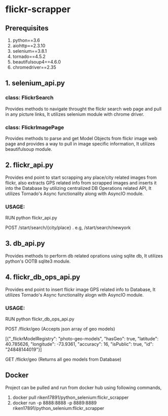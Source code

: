 # flickr-scrapper


## Prerequisites

1. python==3.6
2. aiohttp==2.3.10
3. selenium==3.8.1
4. tornado==4.5.2
5. beautifulsoup4==4.6.0
6. chromedriver==2.35

## 1. selenium_api.py

### class: FlickrSearch
Provides methods to navigate throught the flickr search web page and pull in any picture links, It utilizes selenium module with chrome driver.

### class: FlickrImagePage
Provides methods to parse and get Model Objects from flickr image web page and provides a way to pull in image specific information, It utilizes beautifulsoup module.

## 2. flickr_api.py
Provides end point to start scrapping any place/city related images from flickr, also extracts GPS related info from scrapped images and inserts it into the Database by utilizing centralized DB Operations related API, It utilizes Tornado's Async functionality along with AsyncIO module.

### USAGE:

RUN python flickr_api.py
  
POST /start/search/{city/place} . e.g, /start/search/newyork

## 3. db_api.py
Provides methods to perform db related oprations using sqlite db, It utilizes python's OOTB sqlite3 module.

## 4. flickr_db_ops_api.py
Provides end point to insert flickr image GPS related info to Database, It utilizes Tornado's Async functionality alogn with AsyncIO module.

### USAGE:

RUN python flickr_db_ops_api.py

POST /flickr/geo (Accepts json array of geo models)

[{"_flickrModelRegistry": "photo-geo-models", "hasGeo": true, "latitude": 40.785626, "longitude": -73.9361, "accuracy": 16, "isPublic": true, "id": "24848144019"}]


GET /flickr/geo (Returns all geo models from Database)


## Docker

Project can be pulled and run from docker hub using following commands,

1. docker pull riken17891/python_selenium:flickr_scrapper
2. docker run -p 8888:8888 -p 8889:8889 riken17891/python_selenium:flickr_scrapper    
